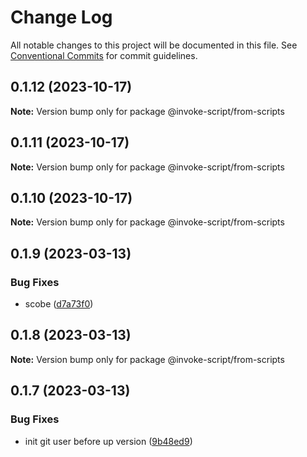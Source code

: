 # Change Log

All notable changes to this project will be documented in this file.
See [Conventional Commits](https://conventionalcommits.org) for commit guidelines.

## 0.1.12 (2023-10-17)

**Note:** Version bump only for package @invoke-script/from-scripts





## 0.1.11 (2023-10-17)

**Note:** Version bump only for package @invoke-script/from-scripts





## 0.1.10 (2023-10-17)

**Note:** Version bump only for package @invoke-script/from-scripts





## 0.1.9 (2023-03-13)


### Bug Fixes

* scobe ([d7a73f0](https://github.com/VladimirKalmykov/invoke-script/commit/d7a73f0))





## 0.1.8 (2023-03-13)

**Note:** Version bump only for package @invoke-script/from-scripts





## 0.1.7 (2023-03-13)


### Bug Fixes

* init git user before up version ([9b48ed9](https://github.com/VladimirKalmykov/invoke-script/commit/9b48ed9))
